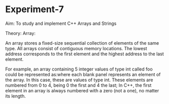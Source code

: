 # Experiment-7
Aim: To study and implement C++ Arrays and Strings

Theory:
Array:

An array stores a fixed-size sequential collection of elements of the same type. All arrays
consist of contiguous memory locations. The lowest address corresponds to the first
element and the highest address to the last element.

For example, an array containing 5 integer values of type int called foo could be
represented as:where each blank panel represents an element of the array. In this case, these are values of
type int. These elements are numbered from 0 to 4, being 0 the first and 4 the last; In
C++, the first element in an array is always numbered with a zero (not a one), no matter
its length.
